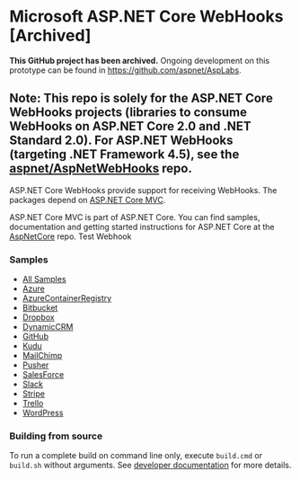 # Microsoft ASP.NET Core WebHooks [Archived]

**This GitHub project has been archived.** Ongoing development on this prototype can be found in <https://github.com/aspnet/AspLabs>.

## Note: This repo is solely for the ASP.NET Core WebHooks projects (libraries to consume WebHooks on ASP.NET Core 2.0 and .NET Standard 2.0). For ASP.NET WebHooks (targeting .NET Framework 4.5), see the [aspnet/AspNetWebHooks](https://github.com/aspnet/aspnetwebhooks) repo.

ASP.NET Core WebHooks provide support for receiving WebHooks. The packages depend on [ASP.NET Core MVC](https://github.com/aspnet/AspNetCore).

ASP.NET Core MVC is part of ASP.NET Core. You can find samples, documentation and getting started instructions for ASP.NET Core at the [AspNetCore](https://github.com/aspnet/AspNetCore) repo.
Test Webhook
### Samples
- [All Samples](/samples/)
- [Azure](/samples/AzureAlertCoreReceiver)
- [AzureContainerRegistry](/samples/AzureContainerRegistryCoreReceiver)
- [Bitbucket](/samples/BitbucketCoreReceiver)
- [Dropbox](/samples/DropboxCoreReceiver)
- [DynamicCRM](/samples/DynamicsCRMCoreReceiver)
- [GitHub](/samples/GitHubCoreReceiver)
- [Kudu](/samples/KuduCoreReceiver)
- [MailChimp](/samples/MailChimpCoreReceiver)
- [Pusher](/samples/PusherCoreReceiver)
- [SalesForce](/samples/SalesforceCoreReceiver)
- [Slack](/samples/SlackCoreReceiver)
- [Stripe](/samples/StripeCoreReceiver)
- [Trello](/samples/TrelloCoreReceiver)
- [WordPress](/samples/WordPressCoreReceiver)

### Building from source

To run a complete build on command line only, execute `build.cmd` or `build.sh` without arguments. See [developer documentation](https://github.com/aspnet/Home/wiki) for more details.

